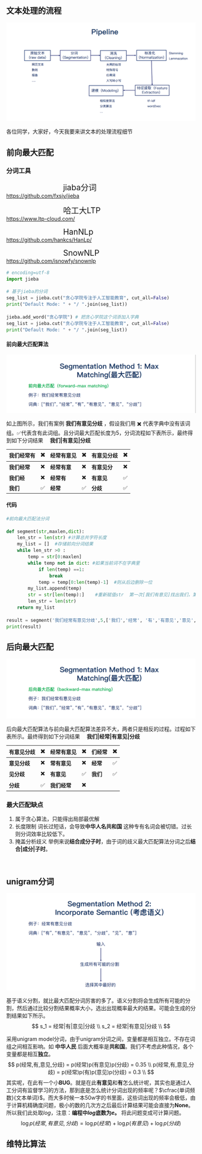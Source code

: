 
##  文本处理的流程

![](res/chapter3-1.png)

各位同学，大家好，今天我要来讲文本的处理流程细节

## 前向最大匹配

### 分词工具

<a style="font-size:150%;display: block;padding-left: 30%;">jiaba分词
    &emsp;https://github.com/fxsjy/jieba</a>

<a style="font-size:150%;display: block;padding-left: 30%;">哈工大LTP&emsp;https://www.ltp-cloud.com/</a>

<a width=500px  style="magin-left:50px;font-size:150%;display: block;padding-left: 30%;" >HanNLp&emsp;https://github.com/hankcs/HanLp/</a>

<a style="font-size:150%;display: block;padding-left: 30%;">SnowNLP&emsp;https://github.com/isnowfy/snownlp</a>



```python
# encoding=utf-8
import jieba

# 基于jieba的分词
seg_list = jieba.cut("贪心学院专注于人工智能教育", cut_all=False)
print("Default Mode: " + "/ ".join(seg_list))  

jieba.add_word("贪心学院") # 把贪心学院这个词添加入字典
seg_list = jieba.cut("贪心学院专注于人工智能教育", cut_all=False)
print("Default Mode: " + "/ ".join(seg_list)) 
```



#### 前向最大匹配算法

![](res/chapter3-2.png)

如上图所示，我们有案例  **我们有意见分歧** ，假设我们用 ✖️ 代表字典中没有该词组。✅代表含有此词组。且分词最大匹配长度为5，分词流程如下表所示，最终得到如下分词结果&emsp;  **我们|有意见|分歧**

| 我们经常有   | ✖️    | 经常有意见   | ✖️    | 有意见分歧   | ✖️    |
| :----------- | ---- | ------------ | ---- | ------------ | ---- |
| **我们经常** | ✖️    | **经常有意** | ✖️    | **有意见分** | ✖️    |
| **我们经**   | ✖️    | **经常有**   | ✖️    | **有意见**   | ✅    |
| **我们**     | ✅    | **经常**     | ✅    | **分歧**     | ✅    |

#### 代码

```python
#前向最大匹配法分词
 
def segment(str,maxlen,dict):
    len_str = len(str) #计算总共字符长度
    my_list = []  #存储前向分词结果
    while len_str >0 :
        temp = str[0:maxlen]
        while temp not in dict: #如果当前词不在字典里
            if len(temp) ==1:
                break
            temp = temp[0:len(temp)-1]  #则从后边删除一位
        my_list.append(temp)
        str = str[len(temp):]    #重新赋值str  第一次[我们有意见]找出我们，第二次剔除掉我们，这里用切片的方式剔除。
        len_str = len(str)
    return my_list
 
result = segment('我们经常有意见分歧',5,['我们','经常', '有','有意见','意见','分歧'])
print(result)
```

## 后向最大匹配

![](res/chapter3-3.png)

后向最大匹配算法与前向最大匹配算法差异不大，两者只是相反的过程。过程如下表所示。最终得到如下分词结果 &emsp;**我们|经常|有意见|分歧**

| **有意见分歧** | ✖️    | 经常有意见   | ✖️    | **们经常** | ✖️    |
| -------------- | ---- | ------------ | ---- | ---------- | ---- |
| **意见分歧**   | ✖️    | **常有意见** | ✖️    | **经常**   | ✅    |
| **见分歧**     | ✖️    | **有意见**   | ✅    | **我们**   | ✅    |
| **分歧**       | ✅    | **我们经常** | ✖️    |            |      |

### 最大匹配缺点



1. 属于贪心算法，只能得出局部最优解
2. 长度限制 词长过短话，会导致**中华人名共和国** 这种专有名词会被切错。过长则分词效率比较低下。
3. 掩盖分析歧义 举例来说**结合成分子时**，由于词的歧义最大匹配算法分词之后**结合|成分|子时**。

​	

## unigram分词

![](res/chapter3-5.png)

基于语义分割，就比最大匹配分词厉害的多了。语义分割将会生成所有可能的分割，然后通过比较分割结果概率大小，选出出现概率最大的结果。可能会生成的分割结果如下所示。
$$
s_1 = 经常|有|意见|分歧 \\
s_2 = 经常|有意见|分歧 \\
$$

采用unigram model分词，由于unigram分词之间，变量都是相互独立。不存在词组之间相互影响。如 **中华人民** 后面大概率是**共和国**。我们不考虑此种情况，各个变量都是相互**独立**。
$$
p(经常,有,意见,分歧) = p(经常)p(有意见)p(分歧) = 0.35 \\
p(经常,有,意见,分歧) = p(经常)p(有)p(意见)p(分歧) = 0.3  \\
$$
其实呢，在此有一个小**BUG**。就是在此**有意见**和**有**怎么统计呢，其实也是通过人工分词有监督学习的方法，那到底是怎么统计分词出现的频率呢？$\cfrac{单词频数}{文本单词}$。而大多时候一本$50w$字的书里面，这些词出现的频率会极低，由于计算机精确度问题，极小的数的几次方之后最后计算结果可能会直接为**None**。所以我们此处取$log$，注意：**编程中$log$底数为$e$。** 将此问题变成可计算问题。
$$
\log p(经常,有意见,分歧)= \log p(经常) + \log p(有意见) + \log p(分歧)
$$

## 维特比算法

